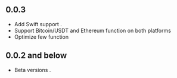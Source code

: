 ## 0.0.3

* Add Swift support .
* Support Bitcoin/USDT and  Ethereum function on both platforms
* Optimize few function

## 0.0.2 and below

* Beta versions . 